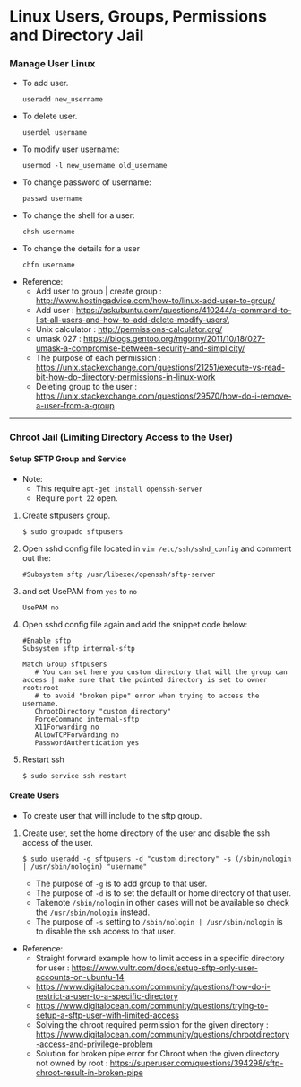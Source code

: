 # Linux Users, Groups, Permissions and Directory Jail

### Manage User Linux
- To add user.
    ```
    useradd new_username
    ```
- To delete user.
    ```
    userdel username
    ```
- To modify user username:
    ```
    usermod -l new_username old_username
    ```
- To change password of username:
    ```
    passwd username
    ```
- To change the shell for a user:
    ```
    chsh username
    ```
- To change the details for a user
    ```
    chfn username
    ```
- Reference:
    - Add user to group | create group : http://www.hostingadvice.com/how-to/linux-add-user-to-group/
    - Add user : https://askubuntu.com/questions/410244/a-command-to-list-all-users-and-how-to-add-delete-modify-users\
    - Unix calculator : http://permissions-calculator.org/
    - umask 027 : https://blogs.gentoo.org/mgorny/2011/10/18/027-umask-a-compromise-between-security-and-simplicity/
    - The purpose of each permission : https://unix.stackexchange.com/questions/21251/execute-vs-read-bit-how-do-directory-permissions-in-linux-work
    - Deleting group to the user : https://unix.stackexchange.com/questions/29570/how-do-i-remove-a-user-from-a-group

---

### Chroot Jail (Limiting Directory Access to the User)

#### Setup SFTP Group and Service
- Note: 
    - This require ```apt-get install openssh-server```
    - Require ```port 22``` open.

1. Create sftpusers group.
    ```
    $ sudo groupadd sftpusers
    ```
2. Open sshd config file located in ```vim /etc/ssh/sshd_config``` and comment out the:
    ```
    #Subsystem sftp /usr/libexec/openssh/sftp-server
    ```
3. and set UsePAM from ```yes``` to ```no```
    ```
    UsePAM no
    ```
4. Open sshd config file again and add the snippet code below:
    ```
    #Enable sftp
    Subsystem sftp internal-sftp

    Match Group sftpusers
       # You can set here you custom directory that will the group can access | make sure that the pointed directory is set to owner root:root
       # to avoid "broken pipe" error when trying to access the username.
       ChrootDirectory "custom directory" 
       ForceCommand internal-sftp
       X11Forwarding no
       AllowTCPForwarding no
       PasswordAuthentication yes
    ```
5. Restart ssh
    ```
    $ sudo service ssh restart
    ```
#### Create Users
- To create user that will include to the sftp group.
1. Create user, set the home directory of the user and disable the ssh access of the user.
    ```
    $ sudo useradd -g sftpusers -d "custom directory" -s (/sbin/nologin | /usr/sbin/nologin) "username"
    ```
    - The purpose of ```-g``` is to add group to that user.
    - The purpose of ```-d``` is to set the default or home directory of that user.
    - Takenote ```/sbin/nologin``` in other cases will not be available so check the ```/usr/sbin/nologin``` instead. 
    - The purpose of ```-s``` setting to ```/sbin/nologin | /usr/sbin/nologin``` is to disable the ssh access to that user.
- Reference:
    - Straight forward example how to limit access in a specific directory for user : https://www.vultr.com/docs/setup-sftp-only-user-accounts-on-ubuntu-14
    - https://www.digitalocean.com/community/questions/how-do-i-restrict-a-user-to-a-specific-directory
    - https://www.digitalocean.com/community/questions/trying-to-setup-a-sftp-user-with-limited-access
    - Solving the chroot required permission for the given directory : https://www.digitalocean.com/community/questions/chrootdirectory-access-and-privilege-problem
    - Solution for broken pipe error for Chroot when the given directory not owned by root : https://superuser.com/questions/394298/sftp-chroot-result-in-broken-pipe

